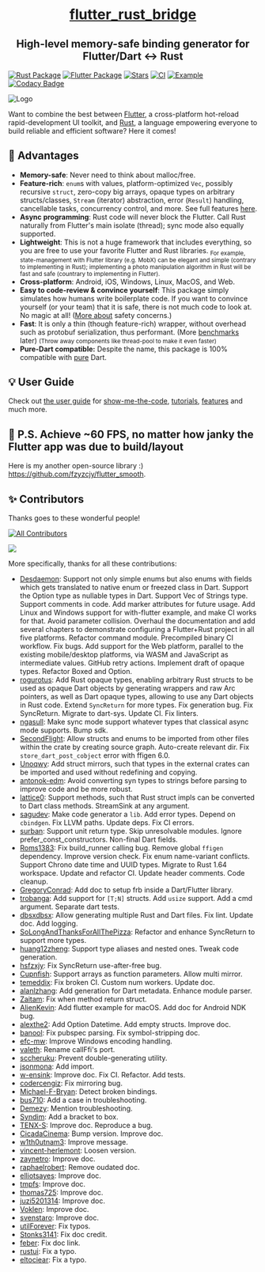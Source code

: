 <h1 align="center" style="border-bottom: none">
    <b><a href="https://github.com/fzyzcjy/flutter_rust_bridge">flutter_rust_bridge</a></b>
</h1>

<h2 align="center">High-level memory-safe binding generator for Flutter/Dart <-> Rust</h2>

[![Rust Package](https://img.shields.io/crates/v/flutter_rust_bridge.svg)](https://crates.io/crates/flutter_rust_bridge)
[![Flutter Package](https://img.shields.io/pub/v/flutter_rust_bridge.svg)](https://pub.dev/packages/flutter_rust_bridge)
[![Stars](https://img.shields.io/github/stars/fzyzcjy/flutter_rust_bridge)](https://github.com/fzyzcjy/flutter_rust_bridge)
[![CI](https://github.com/fzyzcjy/flutter_rust_bridge/actions/workflows/ci.yaml/badge.svg)](https://github.com/fzyzcjy/flutter_rust_bridge/actions/workflows/ci.yaml)
[![Example](https://github.com/fzyzcjy/flutter_rust_bridge/actions/workflows/post_release.yaml/badge.svg)](https://github.com/fzyzcjy/flutter_rust_bridge/actions/workflows/post_release.yaml)
[![Codacy Badge](https://api.codacy.com/project/badge/Grade/6afbdad19e7245adbf9e9771777be3d7)](https://app.codacy.com/gh/fzyzcjy/flutter_rust_bridge?utm_source=github.com&utm_medium=referral&utm_content=fzyzcjy/flutter_rust_bridge&utm_campaign=Badge_Grade_Settings)

![Logo](https://github.com/fzyzcjy/flutter_rust_bridge/raw/master/book/logo.png)

Want to combine the best between [Flutter](https://flutter.dev/), a cross-platform hot-reload rapid-development UI toolkit, and [Rust](https://www.rust-lang.org/), a language empowering everyone to build reliable and efficient software? Here it comes!

## 🚀 Advantages

- **Memory-safe**: Never need to think about malloc/free.
- **Feature-rich**: `enum`s with values, platform-optimized `Vec`, possibly recursive `struct`, zero-copy big arrays, opaque types on arbitrary structs/classes, `Stream` (iterator) abstraction, error (`Result`) handling, cancellable tasks, concurrency control, and more. See full features [here](https://fzyzcjy.github.io/flutter_rust_bridge/feature.html).
- **Async programming**: Rust code will never block the Flutter. Call Rust naturally from Flutter's main isolate (thread); sync mode also equally supported.
- **Lightweight**: This is not a huge framework that includes everything, so you are free to use your favorite Flutter and Rust libraries. <sub>For example, state-management with Flutter library (e.g. MobX) can be elegant and simple (contrary to implementing in Rust); implementing a photo manipulation algorithm in Rust will be fast and safe (countrary to implementing in Flutter).</sub>
- **Cross-platform**: Android, iOS, Windows, Linux, MacOS, and Web.
- **Easy to code-review & convince yourself**: This package simply simulates how humans write boilerplate code. If you want to convince yourself (or your team) that it is safe, there is not much code to look at. No magic at all! ([More about](https://fzyzcjy.github.io/flutter_rust_bridge/safety.html) safety concerns.)
- **Fast**: It is only a thin (though feature-rich) wrapper, without overhead such as protobuf serialization, thus performant. (More [benchmarks](https://github.com/fzyzcjy/flutter_rust_bridge/issues/318#issuecomment-1034536815) later) <small>(Throw away components like thread-pool to make it even faster)</small>
- **Pure-Dart compatible:** Despite the name, this package is 100% compatible with [pure](https://github.com/fzyzcjy/flutter_rust_bridge/blob/master/frb_example/pure_dart/README.md) Dart.

## 💡 User Guide

Check out [the user guide](https://fzyzcjy.github.io/flutter_rust_bridge/) for [show-me-the-code](https://fzyzcjy.github.io/flutter_rust_bridge/quickstart.html), [tutorials](https://fzyzcjy.github.io/flutter_rust_bridge/tutorial_with_flutter.html), [features](https://fzyzcjy.github.io/flutter_rust_bridge/feature.html) and much more.

## 📎 P.S. Achieve ~60 FPS, no matter how janky the Flutter app was due to build/layout

Here is my another open-source library :) https://github.com/fzyzcjy/flutter_smooth.

## ✨ Contributors

Thanks goes to these wonderful people!

[![All Contributors](https://img.shields.io/github/all-contributors/fzyzcjy/flutter_rust_bridge?color=ee8449)](#contributors-)

<a href="https://github.com/fzyzcjy/flutter_rust_bridge/graphs/contributors">
  <img src="https://contrib.rocks/image?repo=fzyzcjy/flutter_rust_bridge" />
</a>

More specifically, thanks for all these contributions:

- [Desdaemon](https://github.com/Desdaemon): Support not only simple enums but also enums with fields which gets translated to native enum or freezed class in Dart. Support the Option type as nullable types in Dart. Support Vec of Strings type. Support comments in code. Add marker attributes for future usage. Add Linux and Windows support for with-flutter example, and make CI works for that. Avoid parameter collision. Overhaul the documentation and add several chapters to demonstrate configuring a Flutter+Rust project in all five platforms. Refactor command module. Precompiled binary CI workflow. Fix bugs. Add support for the Web platform, parallel to the existing mobile/desktop platforms, via WASM and JavaScript as intermediate values. GitHub retry actions. Implement draft of opaque types. Refactor Boxed and Option.
- [rogurotus](https://github.com/rogurotus): Add Rust opaque types, enabling arbitrary Rust structs to be used as opaque Dart objects by generating wrappers and raw Arc pointers, as well as Dart opaque types, allowing to use any Dart objects in Rust code. Extend `SyncReturn` for more types. Fix generation bug. Fix SyncReturn. Migrate to dart-sys. Update CI. Fix linters.
- [ngasull](https://github.com/ngasull): Make sync mode support whatever types that classical async mode supports. Bump sdk.
- [SecondFlight](https://github.com/SecondFlight): Allow structs and enums to be imported from other files within the crate by creating source graph. Auto-create relevant dir. Fix `store_dart_post_cobject` error with ffigen 6.0.
- [Unoqwy](https://github.com/Unoqwy): Add struct mirrors, such that types in the external crates can be imported and used without redefining and copying.
- [antonok-edm](https://github.com/antonok-edm): Avoid converting syn types to strings before parsing to improve code and be more robust.
- [lattice0](https://github.com/lattice0): Support methods, such that Rust struct impls can be converted to Dart class methods. StreamSink at any argument.
- [sagudev](https://github.com/sagudev): Make code generator a `lib`. Add error types. Depend on `cbindgen`. Fix LLVM paths. Update deps. Fix CI errors.
- [surban](https://github.com/surban): Support unit return type. Skip unresolvable modules. Ignore prefer_const_constructors. Non-final Dart fields.
- [Roms1383](https://github.com/Roms1383): Fix build_runner calling bug. Remove global `ffigen` dependency. Improve version check. Fix enum name-variant conflicts. Support Chrono date time and UUID types. Migrate to Rust 1.64 workspace. Update and refactor CI. Update header comments. Code cleanup.
- [GregoryConrad](https://github.com/GregoryConrad): Add doc to setup frb inside a Dart/Flutter library.
- [trobanga](https://github.com/trobanga): Add support for `[T;N]` structs. Add `usize` support. Add a cmd argument. Separate dart tests.
- [dbsxdbsx](https://github.com/dbsxdbsx): Allow generating multiple Rust and Dart files. Fix lint. Update doc. Add logging.
- [SoLongAndThanksForAllThePizza](https://github.com/SoLongAndThanksForAllThePizza): Refactor and enhance SyncReturn to support more types.
- [huang12zheng](https://github.com/huang12zheng): Support type aliases and nested ones. Tweak code generation.
- [hsfzxjy](https://github.com/hsfzxjy): Fix SyncReturn use-after-free bug.
- [Cupnfish](https://github.com/Cupnfish): Support arrays as function parameters. Allow multi mirror.
- [temeddix](https://github.com/temeddix): Fix broken CI. Custom num workers. Update doc.
- [alanlzhang](https://github.com/alanlzhang): Add generation for Dart metadata. Enhance module parser.
- [Zaitam](https://github.com/Zaitam): Fix when method return struct.
- [AlienKevin](https://github.com/AlienKevin): Add flutter example for macOS. Add doc for Android NDK bug.
- [alexthe2](https://github.com/alexthe2): Add Option Datetime. Add empty structs. Improve doc.
- [banool](https://github.com/banool): Fix pubspec parsing. Fix symbol-stripping doc.
- [efc-mw](https://github.com/efc-mw): Improve Windows encoding handling.
- [valeth](https://github.com/valeth): Rename callFfi's port.
- [sccheruku](https://github.com/sccheruku): Prevent double-generating utility.
- [jsonmona](https://github.com/jsonmona): Add import.
- [w-ensink](https://github.com/w-ensink): Improve doc. Fix CI. Refactor. Add tests.
- [codercengiz](https://github.com/codercengiz): Fix mirroring bug.
- [Michael-F-Bryan](https://github.com/Michael-F-Bryan): Detect broken bindings.
- [bus710](https://github.com/bus710): Add a case in troubleshooting.
- [Demezy](https://github.com/Demezy): Mention troubleshooting.
- [Syndim](https://github.com/Syndim): Add a bracket to box.
- [TENX-S](https://github.com/TENX-S): Improve doc. Reproduce a bug.
- [CicadaCinema](https://github.com/CicadaCinema): Bump version. Improve doc.
- [w1th0utnam3](https://github.com/w1th0utnam3): Improve message.
- [vincent-herlemont](https://github.com/vincent-herlemont): Loosen version.
- [zaynetro](https://github.com/zaynetro): Improve doc.
- [raphaelrobert](https://github.com/raphaelrobert): Remove oudated doc.
- [elliotsayes](https://github.com/elliotsayes): Improve doc.
- [tmpfs](https://github.com/tmpfs): Improve doc.
- [thomas725](https://github.com/thomas725): Improve doc.
- [juzi5201314](https://github.com/juzi5201314): Improve doc.
- [Voklen](https://github.com/Voklen): Improve doc.
- [svenstaro](https://github.com/svenstaro): Improve doc.
- [utilForever](https://github.com/utilForever): Fix typos.
- [Stonks3141](https://github.com/Stonks3141): Fix doc credit.
- [feber](https://github.com/feber): Fix doc link.
- [rustui](https://github.com/rustui): Fix a typo.
- [eltociear](https://github.com/eltociear): Fix a typo.
